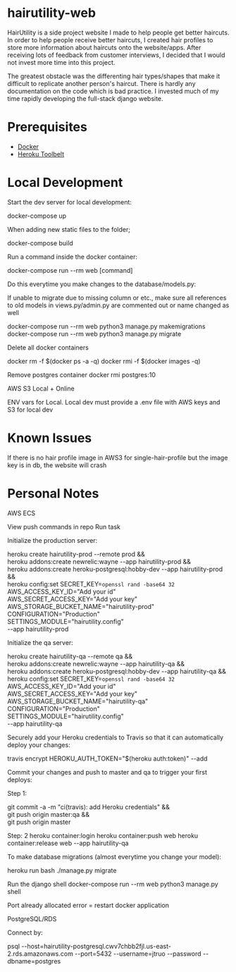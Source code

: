 # hairutility-web

HairUtility is a side project website I made to help people get better haircuts. In order to help people receive better haircuts, I created hair profiles to store more information about haircuts onto the website/apps. After receiving lots of feedback from customer interviews, I decided that I would not invest more time into this project. 

The greatest obstacle was the differenting hair types/shapes that make it difficult to replicate another person's haircut. There is hardly any documentation on the code which is bad practice. I invested much of my time rapidly developing the full-stack django website.

# Prerequisites

- [Docker](https://docs.docker.com/docker-for-mac/install/)  
- [Heroku Toolbelt](https://toolbelt.heroku.com/)

# Local Development

Start the dev server for local development:

docker-compose up

When adding new static files to the folder;

docker-compose build 


Run a command inside the docker container:

docker-compose run --rm web [command]


Do this everytime you make changes to the database/models.py:

If unable to migrate due to missing column or etc., make sure all references to old models in views.py/admin.py are commented out or name changed as well

docker-compose run --rm web python3 manage.py makemigrations
docker-compose run --rm web python3 manage.py migrate

Delete all docker containers

docker rm -f $(docker ps -a -q)
docker rmi -f $(docker images -q)

Remove postgres container
docker rmi postgres:10

AWS S3 Local + Online

ENV vars for Local. Local dev must provide a .env file with AWS keys and S3 for local dev

# Known Issues

If there is no hair profile image in AWS3 for single-hair-profile but the image key is in db, the website will crash

# Personal Notes

AWS ECS

View push commands in repo
Run task

Initialize the production server:


heroku create hairutility-prod --remote prod && \
    heroku addons:create newrelic:wayne --app hairutility-prod && \
    heroku addons:create heroku-postgresql:hobby-dev --app hairutility-prod && \
    heroku config:set SECRET_KEY=`openssl rand -base64 32` \
        AWS_ACCESS_KEY_ID="Add your id" \
        AWS_SECRET_ACCESS_KEY="Add your key" \
        AWS_STORAGE_BUCKET_NAME="hairutility-prod" \
        CONFIGURATION="Production" \
        SETTINGS_MODULE="hairutility.config" \
        --app hairutility-prod


Initialize the qa server:

heroku create hairutility-qa --remote qa && \
    heroku addons:create newrelic:wayne --app hairutility-qa && \
    heroku addons:create heroku-postgresql:hobby-dev --app hairutility-qa && \
    heroku config:set SECRET_KEY=`openssl rand -base64 32` \
        AWS_ACCESS_KEY_ID="Add your id" \
        AWS_SECRET_ACCESS_KEY="Add your key" \
        AWS_STORAGE_BUCKET_NAME="hairutility-qa" \
        CONFIGURATION="Production" \
        SETTINGS_MODULE="hairutility.config" \
        --app hairutility-qa


Securely add your Heroku credentials to Travis so that it can automatically deploy your changes:


travis encrypt HEROKU_AUTH_TOKEN="$(heroku auth:token)" --add


Commit your changes and push to master and qa to trigger your first deploys:

Step 1:

git commit -a -m "ci(travis): add Heroku credentials" && \
git push origin master:qa && \
git push origin master

Step: 2
heroku container:login
heroku container:push web
heroku container:release web --app hairutility-qa

To make database migrations (almost everytime you change your model):

heroku run bash
./manage.py migrate

Run the django shell
docker-compose run --rm web python3 manage.py shell

Port already allocated error = restart docker application

PostgreSQL/RDS

Connect by:

psql --host=hairutility-postgresql.cwv7chbb2fjl.us-east-2.rds.amazonaws.com --port=5432 --username=jtruo --password --dbname=postgres

